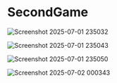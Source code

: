 # SecondGame

![Screenshot 2025-07-01 235032](https://github.com/user-attachments/assets/0f9c890d-c3e7-4317-ad95-626f119732c9)

![Screenshot 2025-07-01 235043](https://github.com/user-attachments/assets/1e319491-6658-4c83-a76e-294b23e3152d)

![Screenshot 2025-07-01 235050](https://github.com/user-attachments/assets/3cd1bb8c-8194-4704-a853-8c021333cef3)

![Screenshot 2025-07-02 000343](https://github.com/user-attachments/assets/e37cc8db-2f21-4896-8446-72d4d242fbdf)

